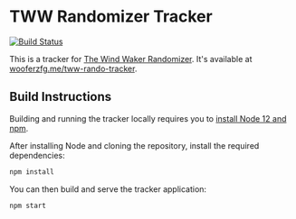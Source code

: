 # TWW Randomizer Tracker

[![Build Status](https://github.com/wooferzfg/tww-rando-tracker/workflows/CI/badge.svg)](https://github.com/wooferzfg/tww-rando-tracker/actions)

This is a tracker for [The Wind Waker Randomizer](https://github.com/LagoLunatic/wwrando). It's available at [wooferzfg.me/tww-rando-tracker](https://www.wooferzfg.me/tww-rando-tracker/).

## Build Instructions

Building and running the tracker locally requires you to [install Node 12 and npm](https://www.npmjs.com/get-npm).

After installing Node and cloning the repository, install the required dependencies:
```bash
npm install
```
You can then build and serve the tracker application:
```bash
npm start
```
